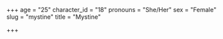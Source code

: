 +++
age = "25"
character_id = "18"
pronouns = "She/Her"
sex = "Female"
slug = "mystine"
title = "Mystine"

+++



